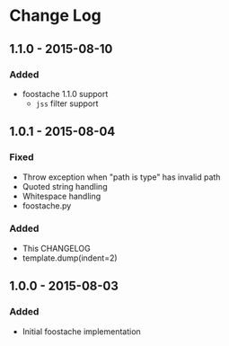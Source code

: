 # Change Log

## 1.1.0 - 2015-08-10
### Added
- foostache 1.1.0 support
	- `jss` filter support

## 1.0.1 - 2015-08-04
### Fixed
- Throw exception when "path is type" has invalid path
- Quoted string handling
- Whitespace handling
- foostache.py

### Added
- This CHANGELOG
- template.dump(indent=2)

## 1.0.0 - 2015-08-03
### Added
- Initial foostache implementation
